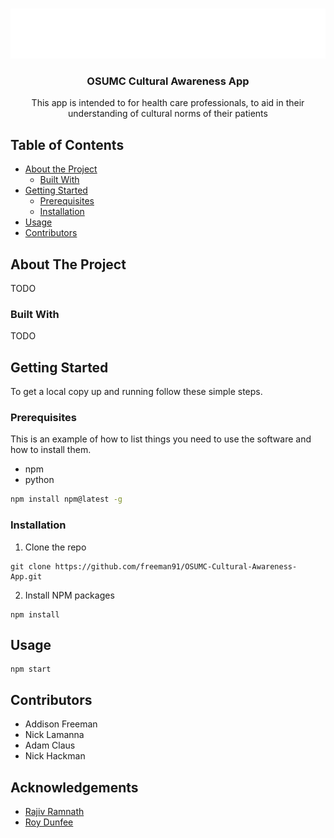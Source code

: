 <!-- PROJECT LOGO -->
<br />
<p align="center">
  <img src="./public/logo.png" alt="Logo" width="580" height="80">

  <h3 align="center">OSUMC Cultural Awareness App</h3>

  <p align="center">
    This app is intended to for health care professionals, to aid in their understanding of cultural norms of their patients
  </p>
</p>

<!-- TABLE OF CONTENTS -->

## Table of Contents

- [About the Project](#about-the-project)
  - [Built With](#built-with)
- [Getting Started](#getting-started)
  - [Prerequisites](#prerequisites)
  - [Installation](#installation)
- [Usage](#usage)
- [Contributors](#contributors)

<!-- ABOUT THE PROJECT -->

## About The Project

TODO

### Built With

TODO

<!-- GETTING STARTED -->

## Getting Started

To get a local copy up and running follow these simple steps.

### Prerequisites

This is an example of how to list things you need to use the software and how to install them.

- npm
- python

```sh
npm install npm@latest -g
```

### Installation

1. Clone the repo

```
git clone https://github.com/freeman91/OSUMC-Cultural-Awareness-App.git
```

2. Install NPM packages

```
npm install
```

<!-- USAGE EXAMPLES -->

## Usage

```
npm start
```

<!-- Contributers -->

## Contributors

- Addison Freeman
- Nick Lamanna
- Adam Claus
- Nick Hackman

<!-- ACKNOWLEDGEMENTS -->

## Acknowledgements

- [Rajiv Ramnath]()
- [Roy Dunfee]()
